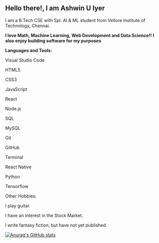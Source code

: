 ## Hello there!, I am Ashwin U Iyer 
I am a B.Tech CSE with Spl. AI & ML student from Vellore Institute of Technology, Chennai. 

**I love Math, Machine Learning, Web Development and Data Science!! 
I also enjoy building software for my purposes**


**Languages and Tools:**

Visual Studio Code

HTML5

CSS3

JavaScript

React

Node.js

SQL

MySQL

Git

GitHub

Terminal

React Native

Python

Tensorflow

Other Hobbies:

I play guitar.

I have an interest in the Stock Market.

I write fantasy fiction, but have not yet published.

[![Anurag's GitHub stats](https://github-readme-stats.vercel.app/api?username=ashwiniyer176)](https://github.com/anuraghazra/github-readme-stats)
